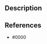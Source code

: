 <!--- 🙏 Thank you for your submission, we really appreciate it. Like many open source projects, we ask that you sign our [Contributor License Agreement](https://cla-assistant.io/Energinet-DataHub/geh-shared-resources) before we can accept your contribution. --->

## Description

<!--- Please leave a helpful description of the pull request here. --->

## References

<!--- Are there any issues, pull requests or similar that should be linked here? --->

* #0000
